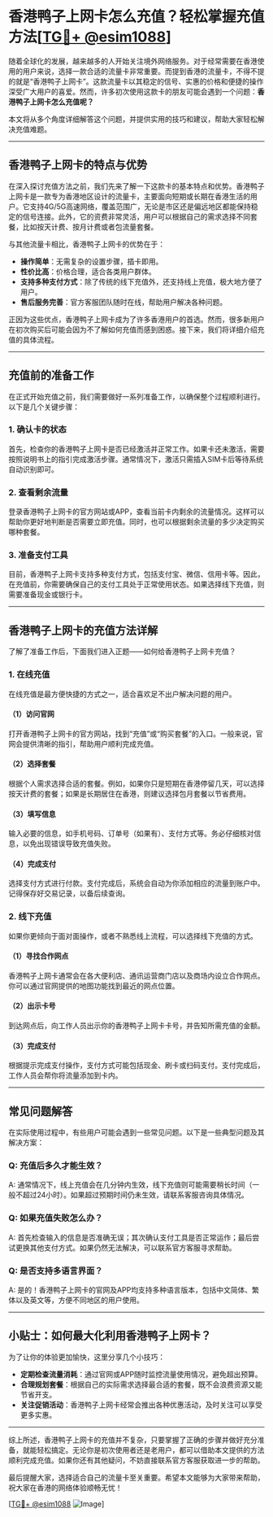 # 香港鸭子上网卡怎么充值？轻松掌握充值方法[[TG💪+ @esim1088](https://t.me/s/esim1088)]

随着全球化的发展，越来越多的人开始关注境外网络服务。对于经常需要在香港使用的用户来说，选择一款合适的流量卡非常重要。而提到香港的流量卡，不得不提的就是“香港鸭子上网卡”。这款流量卡以其稳定的信号、实惠的价格和便捷的操作深受广大用户的喜爱。然而，许多初次使用这款卡的朋友可能会遇到一个问题：**香港鸭子上网卡怎么充值呢？**

本文将从多个角度详细解答这个问题，并提供实用的技巧和建议，帮助大家轻松解决充值难题。

---

## 香港鸭子上网卡的特点与优势

在深入探讨充值方法之前，我们先来了解一下这款卡的基本特点和优势。香港鸭子上网卡是一款专为香港地区设计的流量卡，主要面向短期或长期在香港生活的用户。它支持4G/5G高速网络，覆盖范围广，无论是市区还是偏远地区都能保持稳定的信号连接。此外，它的资费非常灵活，用户可以根据自己的需求选择不同套餐，比如按天计费、按月计费或者包流量套餐。

与其他流量卡相比，香港鸭子上网卡的优势在于：

- **操作简单**：无需复杂的设置步骤，插卡即用。
- **性价比高**：价格合理，适合各类用户群体。
- **支持多种支付方式**：除了传统的线下充值外，还支持线上充值，极大地方便了用户。
- **售后服务完善**：官方客服团队随时在线，帮助用户解决各种问题。

正因为这些优点，香港鸭子上网卡成为了许多香港用户的首选。然而，很多新用户在初次购买后可能会因为不了解如何充值而感到困惑。接下来，我们将详细介绍充值的具体流程。

---

## 充值前的准备工作

在正式开始充值之前，我们需要做好一系列准备工作，以确保整个过程顺利进行。以下是几个关键步骤：

### 1. 确认卡的状态
首先，检查你的香港鸭子上网卡是否已经激活并正常工作。如果卡还未激活，需要按照说明书上的指引完成激活步骤。通常情况下，激活只需插入SIM卡后等待系统自动识别即可。

### 2. 查看剩余流量
登录香港鸭子上网卡的官方网站或APP，查看当前卡内剩余的流量情况。这样可以帮助你更好地判断是否需要立即充值。同时，也可以根据剩余流量的多少决定购买哪种套餐。

### 3. 准备支付工具
目前，香港鸭子上网卡支持多种支付方式，包括支付宝、微信、信用卡等。因此，在充值前，你需要确保自己的支付工具处于正常使用状态。如果选择线下充值，则需要准备现金或银行卡。

---

## 香港鸭子上网卡的充值方法详解

了解了准备工作后，下面我们进入正题——如何给香港鸭子上网卡充值？

### 1. 在线充值

在线充值是最方便快捷的方式之一，适合喜欢足不出户解决问题的用户。

#### （1）访问官网
打开香港鸭子上网卡的官方网站，找到“充值”或“购买套餐”的入口。一般来说，官网会提供清晰的指引，帮助用户顺利完成充值。

#### （2）选择套餐
根据个人需求选择合适的套餐。例如，如果你只是短期在香港停留几天，可以选择按天计费的套餐；如果是长期居住在香港，则建议选择包月套餐以节省费用。

#### （3）填写信息
输入必要的信息，如手机号码、订单号（如果有）、支付方式等。务必仔细核对信息，以免出现错误导致充值失败。

#### （4）完成支付
选择支付方式进行付款。支付完成后，系统会自动为你添加相应的流量到账户中。记得保存好交易记录，以备后续查询。

### 2. 线下充值

如果你更倾向于面对面操作，或者不熟悉线上流程，可以选择线下充值的方式。

#### （1）寻找合作网点
香港鸭子上网卡通常会在各大便利店、通讯运营商门店以及商场内设立合作网点。你可以通过官网提供的地图功能找到最近的网点位置。

#### （2）出示卡号
到达网点后，向工作人员出示你的香港鸭子上网卡卡号，并告知所需充值的金额。

#### （3）完成支付
根据提示完成支付操作，支付方式可能包括现金、刷卡或扫码支付。支付完成后，工作人员会帮你将流量添加到卡内。

---

## 常见问题解答

在实际使用过程中，有些用户可能会遇到一些常见问题。以下是一些典型问题及其解决方案：

### Q: 充值后多久才能生效？
A: 通常情况下，线上充值会在几分钟内生效，线下充值则可能需要稍长时间（一般不超过24小时）。如果超过预期时间仍未生效，请联系客服咨询具体情况。

### Q: 如果充值失败怎么办？
A: 首先检查输入的信息是否准确无误；其次确认支付工具是否正常运作；最后尝试更换其他支付方式。如果仍然无法解决，可以联系官方客服寻求帮助。

### Q: 是否支持多语言界面？
A: 是的！香港鸭子上网卡的官网及APP均支持多种语言版本，包括中文简体、繁体以及英文等，方便不同地区的用户使用。

---

## 小贴士：如何最大化利用香港鸭子上网卡？

为了让你的体验更加愉快，这里分享几个小技巧：

- **定期检查流量消耗**：通过官网或APP随时监控流量使用情况，避免超出预算。
- **合理规划套餐**：根据自己的实际需求选择最合适的套餐，既不会浪费资源又能节省开支。
- **关注促销活动**：香港鸭子上网卡经常会推出各种优惠活动，及时关注可以享受更多实惠。

---

综上所述，香港鸭子上网卡的充值并不复杂，只要掌握了正确的步骤并做好充分准备，就能轻松搞定。无论你是初次使用者还是老用户，都可以借助本文提供的方法顺利完成充值。如果你还有其他疑问，不妨直接联系官方客服获取进一步的帮助。

最后提醒大家，选择适合自己的流量卡至关重要。希望本文能够为大家带来帮助，祝大家在香港的网络体验顺畅无忧！

[[TG💪+ @esim1088](https://t.me/s/esim1088) ![Image](https://i.postimg.cc/4NQfJmqS/Snipaste-2025-05-13-00-14-12.png)]